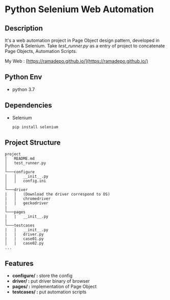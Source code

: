 
Python Selenium Web Automation
===
## Description
It's a web automation project in Page Object design pattern, developed in Python & Selenium. Take *test_runner.py* as a entry of project to concatenate Page Objects, Automation Scripts.

My Web : [https://ramadepo.github.io/](https://ramadepo.github.io/)

## Python Env
* python 3.7

## Dependencies
* Selenium
    ```
    pip install selenium
    ```


## Project Structure
```
project
│   README.md
│   test_runner.py
│
└───configure
│   │   __init__.py
│   │   config.ini
│
└───driver
|   │   (Download the driver correspond to OS)
|   │   chromedriver
|   |   geckodriver
|
└───pages
|   |   __init__.py
|
└───testcases
|   |   __init__.py
|   |   driver.py
|   |   case01.py
│   |   case02.py
...
```

## Features
* **configure/ :** store the config
* **driver/ :** put driver binary of browser
* **pages/ :** implementation of Page Object
* **testcases/ :** put automation scripts
